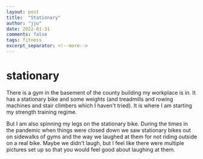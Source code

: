 ```yaml
---
layout: post
title:  "Stationary"
author: "jju"
date: 2022-01-31
comments: false
tags: fitness
excerpt_separator: <!--more-->
---
```

# stationary

There is a gym in the basement of the county building my workplace is in. It has a stationary bike and some weights (and treadmills and rowing machines and stair climbers which I haven't tried). It is where I am starting my strength training regime.

But I am also spinning my legs on the stationary bike. During the times in the pandemic when things were closed down we saw stationary bikes out on sidewalks of gyms and the way we laughed at them for not riding outside on a real bike. Maybe we didn't laugh, but I feel like there were multiple pictures set up so that you would feel good about laughing at them.
